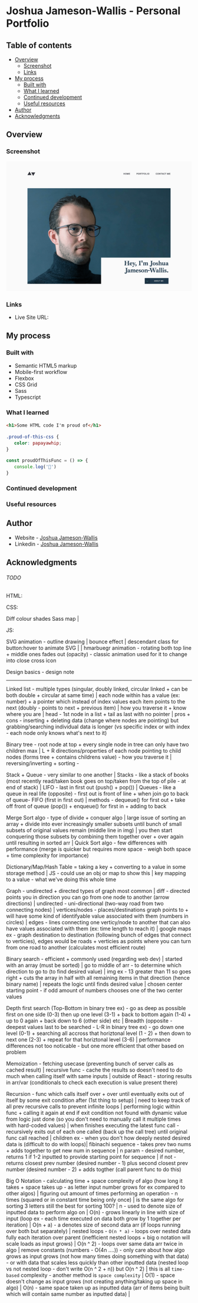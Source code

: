 # Joshua Jameson-Wallis - Personal Portfolio

## Table of contents

-  [Overview](#overview)
   -  [Screenshot](#screenshot)
   -  [Links](#links)
-  [My process](#my-process)
   -  [Built with](#built-with)
   -  [What I learned](#what-i-learned)
   -  [Continued development](#continued-development)
   -  [Useful resources](#useful-resources)
-  [Author](#author)
-  [Acknowledgments](#acknowledgments)

## Overview

### Screenshot

![](./screenshot.png)

### Links

-  Live Site URL:

## My process

### Built with

-  Semantic HTML5 markup
-  Mobile-first workflow
-  Flexbox
-  CSS Grid
-  Sass
-  Typescript

### What I learned

```html
<h1>Some HTML code I'm proud of</h1>
```

```css
.proud-of-this-css {
   color: papayawhip;
}
```

```js
const proudOfThisFunc = () => {
   console.log('🎉')
}
```

### Continued development

### Useful resources

## Author

-  Website - [Joshua Jameson-Wallis](https://joshuajamesonwallis.com)
-  Linkedin - [Joshua Jameson-Wallis]()

## Acknowledgments

###### TODO

HTML:

CSS:

Diff colour shades Sass map |

JS:

SVG animation - outline drawing | bounce effect | descendant class for button:hover to animate SVG | <g> | hmarbuegr animation - rotating both top line + middle ones fades out (opacity) - classic animation used for it to change into close cross icon

Design basics - design note

---

Linked list - multiple types (singular, doubly linked, circular linked + can be both double + circular at same time) | each node within has a value (ex: number) + a pointer which instead of index values each item points to the next (doubly - points to next + previous item) | how you traverse it + know where you are | head - 1st node in a list + tail as last with no pointer | pros + cons - inserting + deleting data (change where nodes are pointing) but grabbing/searching individual data is longer (vs specific index or with index - each node only knows what's next to it)

Binary tree - root node at top + every single node in tree can only have two children max | L + R directions/properties of each node pointing to child nodes (forms tree + contains childrens value) - how you traverse it | reversing/inverting + sorting -

Stack + Queue - very similar to one another | Stacks - like a stack of books (most recently read/taken book goes on top/taken from the top of pile - at end of stack) | LIFO - last in first out (push() + pop()) | Queues - like a queue in real life (opposite) - first out is front of line + when join go to back of queue- FIFO (first in first out) | methods - dequeue() for first out + take off front of queue (pop()) + enqueue() for first in + adding to back

Merge Sort algo - type of divide + conquer algo | large issue of sorting an array + divide into ever increasingly smaller subsets until bunch of small subsets of original values remain (middle line in img) | you then start conquering those subsets by combining them together over + over again until resulting in sorted arr | Quick Sort algo - few differences with performance (merge is quicker but requires more space - weigh both space + time complexity for importance)

Dictionary/Map/Hash Table = taking a key + converting to a value in some storage method | JS - could use an obj or map to show this | key mapping to a value - what we've doing this whole time

Graph - undirected + directed types of graph most common | diff - directed points you in direction you can go from one node to another (arrow directions) | undirected - uni-directional (two-way road from two connecting nodes) | vertices/nodes - places/destinations graph points to + will have some kind of identifyable value associated with them (numbers in circles) | edges - lines connecting one verticy/node to another that can also have values associated with them (ex: time length to reach it) | google maps ex - graph destination to destination (following bunch of edges that connect to verticies), edges would be roads + verticies as points where you can turn from one road to another (calculates most efficient route)

Binary search - efficient + commonly used (regarding web dev) | started with an array (must be sorted) | go to middle of arr - to determine which direction to go to (to find desired value) | img ex - 13 greater than 11 so goes right + cuts the array in half with all remaining items in that direction (hence binary name) | repeats the logic until finds desired value | chosen center starting point - if odd amount of numbers chooses one of the two center values

Depth first search (Top-Bottom in binary tree ex) - go as deep as possible first on one side (0-3) then up one level (3-1) + back to bottom again (1-4) + up to 0 again + back down to 6 (other side) etc | Breadth (opposite - deepest values last to be searched - L-R in binary tree ex) - go down one level (0-1) + searching all accross that horiztonal level (1 - 2) + then down to next one (2-3) + repeat for that horiztonal level (3-6) | performance differences not too noticable - but one more efficient that other based on problem

Memoization - fetching usecase (preventing bunch of server calls as cached result) | recursive func - cache the results so doesn't need to do much when calling itself with same inputs | outside of React - storing results in arr/var (conditionals to check each execution is value present there)

Recursion - func which calls itself over + over until eventually exits out of itself by some exit condition after (1st thing to setup) | need to keep track of all prev recursive calls to prevent infinite loops | performing logic within func + calling it again at end if exit condition not found with dynamic value from logic just done (so you don't need to manually call it multiple times with hard-coded values) | when finishes executing the latest func call - recursively exits out of each one called (back up the call tree) until original func call reached | children ex - when you don't how deeply nested desired data is (difficult to do with loops)| fibinachi sequence - takes prev two nums + adds together to get new num in sequence | n param - desired number, returns 1 if 1-2 inputted to provide starting point for sequence | if not - returns closest prev number (desired number - 1) plus second closest prev number (desired number - 2) + adds togther (call parent func to do this)

Big O Notation - calculating time + space complexity of algo (how long it takes + space takes up - as letter input number grows for ex compared to other algos) | figuring out amount of times performing an operation - n times (squared or in constant time being only once) | is the same algo for sorting 3 letters still the best for sorting 100? | n - used to denote size of inputted data to perform algo on | O(n) - grows linearly in line with size of input (loop ex - each time executed on data both grow by 1 together per iteration) | O(n + a) - a denotes size of second data arr (if loops running over both but separately) | nested loops - `O(n * a)` - loops over nested data fully each iteration over parent (inefficient nested loops + big o notation will scale loads as input grows) | O(n ^ 2) - loops over same data arr twice in algo | remove constants (numbers - O(4n ....)) - only care about how algo grows as input grows (not how many times doing something with that data) - or with data that scales less quickly than other inputted data (nested loop vs not nested loop - don't write O(n ^ 2 + n)) but O(n ^ 2) | this is all `time-based` complexity - another method is `space complexity` | O(1) - space doesn't change as input grows (not creating anything/taking up space in algo) | O(n) - same space taken up as inputted data (arr of items being built which will contain same number as inputted data) |
